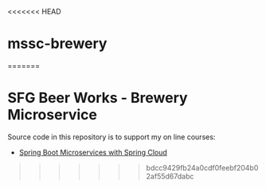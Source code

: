 <<<<<<< HEAD
# mssc-brewery
=======
# SFG Beer Works - Brewery Microservice

Source code in this repository is to support my on line courses:
* [Spring Boot Microservices with Spring Cloud](https://www.udemy.com/spring-boot-microservices-with-spring-cloud-beginner-to-guru/?couponCode=GIT_HUB2)
>>>>>>> bdcc9429fb24a0cdf0feebf204b02af55d67dabc
